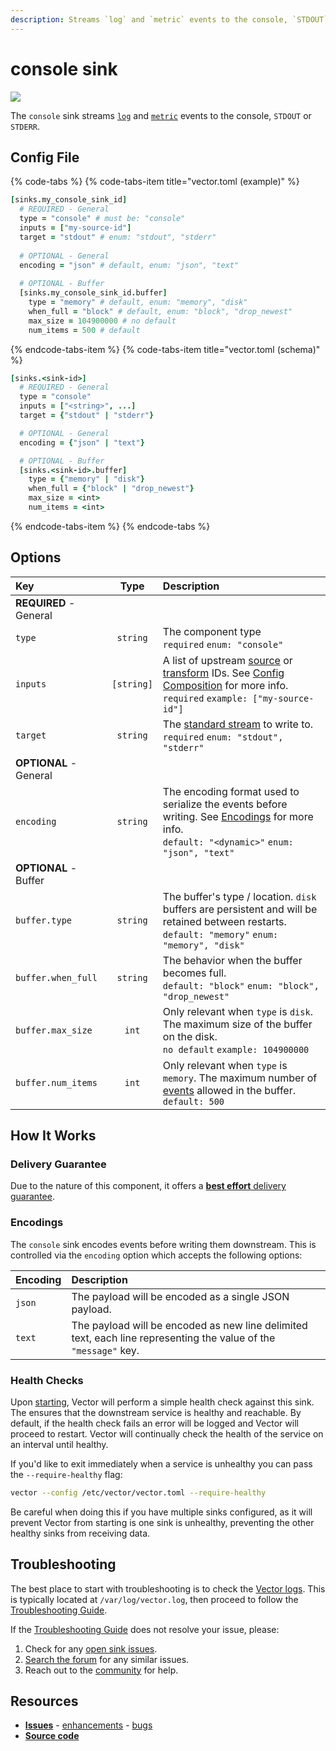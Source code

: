 ```yaml
---
description: Streams `log` and `metric` events to the console, `STDOUT` or `STDERR`.
---
```


<!--
     THIS FILE IS AUTOOGENERATED!

     To make changes please edit the template located at:

     scripts/generate/templates/docs/usage/configuration/sinks/console.md.erb
-->

# console sink

![][images.console_sink]


The `console` sink streams [`log`][docs.log_event] and [`metric`][docs.metric_event] events to the console, `STDOUT` or `STDERR`.

## Config File

{% code-tabs %}
{% code-tabs-item title="vector.toml (example)" %}
```coffeescript
[sinks.my_console_sink_id]
  # REQUIRED - General
  type = "console" # must be: "console"
  inputs = ["my-source-id"]
  target = "stdout" # enum: "stdout", "stderr"
  
  # OPTIONAL - General
  encoding = "json" # default, enum: "json", "text"
  
  # OPTIONAL - Buffer
  [sinks.my_console_sink_id.buffer]
    type = "memory" # default, enum: "memory", "disk"
    when_full = "block" # default, enum: "block", "drop_newest"
    max_size = 104900000 # no default
    num_items = 500 # default
```
{% endcode-tabs-item %}
{% code-tabs-item title="vector.toml (schema)" %}
```coffeescript
[sinks.<sink-id>]
  # REQUIRED - General
  type = "console"
  inputs = ["<string>", ...]
  target = {"stdout" | "stderr"}

  # OPTIONAL - General
  encoding = {"json" | "text"}

  # OPTIONAL - Buffer
  [sinks.<sink-id>.buffer]
    type = {"memory" | "disk"}
    when_full = {"block" | "drop_newest"}
    max_size = <int>
    num_items = <int>
```
{% endcode-tabs-item %}
{% endcode-tabs %}

## Options

| Key  | Type  | Description |
|:-----|:-----:|:------------|
| **REQUIRED** - General | | |
| `type` | `string` | The component type<br />`required` `enum: "console"` |
| `inputs` | `[string]` | A list of upstream [source][docs.sources] or [transform][docs.transforms] IDs. See [Config Composition][docs.config_composition] for more info.<br />`required` `example: ["my-source-id"]` |
| `target` | `string` | The [standard stream][url.standard_streams] to write to.<br />`required` `enum: "stdout", "stderr"` |
| **OPTIONAL** - General | | |
| `encoding` | `string` | The encoding format used to serialize the events before writing. See [Encodings](#encodings) for more info.<br />`default: "<dynamic>"` `enum: "json", "text"` |
| **OPTIONAL** - Buffer | | |
| `buffer.type` | `string` | The buffer's type / location. `disk` buffers are persistent and will be retained between restarts.<br />`default: "memory"` `enum: "memory", "disk"` |
| `buffer.when_full` | `string` | The behavior when the buffer becomes full.<br />`default: "block"` `enum: "block", "drop_newest"` |
| `buffer.max_size` | `int` | Only relevant when `type` is `disk`. The maximum size of the buffer on the disk.<br />`no default` `example: 104900000` |
| `buffer.num_items` | `int` | Only relevant when `type` is `memory`. The maximum number of [events][docs.event] allowed in the buffer.<br />`default: 500` |

## How It Works

### Delivery Guarantee

Due to the nature of this component, it offers a
[**best effort** delivery guarantee][docs.best_effort_delivery].

### Encodings

The `console` sink encodes events before writing
them downstream. This is controlled via the `encoding` option which accepts
the following options:

| Encoding | Description |
| :------- | :---------- |
| `json` | The payload will be encoded as a single JSON payload. |
| `text` | The payload will be encoded as new line delimited text, each line representing the value of the `"message"` key. |

### Health Checks

Upon [starting][docs.starting], Vector will perform a simple health check
against this sink. The ensures that the downstream service is healthy and
reachable. By default, if the health check fails an error will be logged and
Vector will proceed to restart. Vector will continually check the health of
the service on an interval until healthy.

If you'd like to exit immediately when a service is unhealthy you can pass
the `--require-healthy` flag:

```bash
vector --config /etc/vector/vector.toml --require-healthy
```

Be careful when doing this if you have multiple sinks configured, as it will
prevent Vector from starting is one sink is unhealthy, preventing the other
healthy sinks from receiving data.

## Troubleshooting

The best place to start with troubleshooting is to check the
[Vector logs][docs.monitoring_logs]. This is typically located at
`/var/log/vector.log`, then proceed to follow the
[Troubleshooting Guide][docs.troubleshooting].

If the [Troubleshooting Guide][docs.troubleshooting] does not resolve your
issue, please:

1. Check for any [open sink issues][url.console_sink_issues].
2. [Search the forum][url.search_forum] for any similar issues.
2. Reach out to the [community][url.community] for help.

## Resources

* [**Issues**][url.console_sink_issues] - [enhancements][url.console_sink_enhancements] - [bugs][url.console_sink_bugs]
* [**Source code**][url.console_sink_source]


[docs.best_effort_delivery]: ../../../about/guarantees.md#best-effort-delivery
[docs.config_composition]: ../../../usage/configuration/README.md#composition
[docs.event]: ../../../about/data-model.md#event
[docs.log_event]: ../../../about/data-model.md#log
[docs.metric_event]: ../../../about/data-model.md#metric
[docs.monitoring_logs]: ../../../usage/administration/monitoring.md#logs
[docs.sources]: ../../../usage/configuration/sources
[docs.starting]: ../../../usage/administration/starting.md
[docs.transforms]: ../../../usage/configuration/transforms
[docs.troubleshooting]: ../../../usage/guides/troubleshooting.md
[images.console_sink]: ../../../assets/console-sink.svg
[url.community]: https://vector.dev/community
[url.console_sink_bugs]: https://github.com/timberio/vector/issues?q=is%3Aopen+is%3Aissue+label%3A%22Sink%3A+console%22+label%3A%22Type%3A+Bug%22
[url.console_sink_enhancements]: https://github.com/timberio/vector/issues?q=is%3Aopen+is%3Aissue+label%3A%22Sink%3A+console%22+label%3A%22Type%3A+Enhancement%22
[url.console_sink_issues]: https://github.com/timberio/vector/issues?q=is%3Aopen+is%3Aissue+label%3A%22Sink%3A+console%22
[url.console_sink_source]: https://github.com/timberio/vector/tree/master/src/sinks/console.rs
[url.search_forum]: https://forum.vector.dev/search?expanded=true
[url.standard_streams]: https://en.wikipedia.org/wiki/Standard_streams
